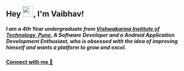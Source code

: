 ## Hey <img src="https://github.com/TheDudeThatCode/TheDudeThatCode/blob/master/Assets/Hi.gif" width="29">, I'm Vaibhav!

##### I am a 4th Year undergraduate from [Vishwakarma Institute of Technology, Pune.](https://www.vit.edu/) A Software Developer and a Android Application Development Enthusiast, who is obsessed with the idea of improving himself and wants a platform to grow and excel. 

#### [Connect with me 💬](https://www.linkedin.com/in/thisisvuk/) 


<!--
**thisisvuk/thisisvuk** is a ✨ _special_ ✨ repository because its `README.md` (this file) appears on your GitHub profile.

Here are some ideas to get you started:

- 🔭 I’m currently working on ...
- 🌱 I’m currently learning ...
- 👯 I’m looking to collaborate on ...
- 🤔 I’m looking for help with ...
- 💬 Ask me about ...
- 📫 How to reach me: ...
- 😄 Pronouns: ...
- ⚡ Fun fact: ...
-->
